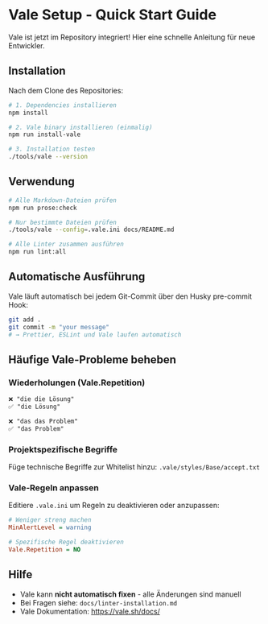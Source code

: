 # Vale Setup - Quick Start Guide

Vale ist jetzt im Repository integriert! Hier eine schnelle Anleitung für neue Entwickler.

## Installation

Nach dem Clone des Repositories:

```bash
# 1. Dependencies installieren
npm install

# 2. Vale binary installieren (einmalig)
npm run install-vale

# 3. Installation testen
./tools/vale --version
```

## Verwendung

```bash
# Alle Markdown-Dateien prüfen
npm run prose:check

# Nur bestimmte Dateien prüfen
./tools/vale --config=.vale.ini docs/README.md

# Alle Linter zusammen ausführen
npm run lint:all
```

## Automatische Ausführung

Vale läuft automatisch bei jedem Git-Commit über den Husky pre-commit Hook:

```bash
git add .
git commit -m "your message"
# → Prettier, ESLint und Vale laufen automatisch
```

## Häufige Vale-Probleme beheben

### Wiederholungen (Vale.Repetition)
```markdown
❌ "die die Lösung" 
✅ "die Lösung"

❌ "das das Problem"
✅ "das Problem"
```

### Projektspezifische Begriffe
Füge technische Begriffe zur Whitelist hinzu: `.vale/styles/Base/accept.txt`

### Vale-Regeln anpassen
Editiere `.vale.ini` um Regeln zu deaktivieren oder anzupassen:

```ini
# Weniger streng machen
MinAlertLevel = warning

# Spezifische Regel deaktivieren
Vale.Repetition = NO
```

## Hilfe

- Vale kann **nicht automatisch fixen** - alle Änderungen sind manuell
- Bei Fragen siehe: `docs/linter-installation.md`
- Vale Dokumentation: https://vale.sh/docs/
